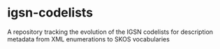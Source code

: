 # igsn-codelists
A repository tracking the evolution of the IGSN codelists for description metadata from XML enumerations to SKOS vocabularies
